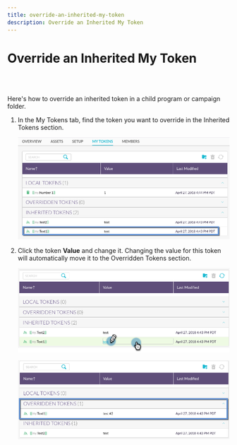 ```yaml
---
title: override-an-inherited-my-token
description: Override an Inherited My Token
---
```


# Override an Inherited My Token
<br>&nbsp;

Here's how to override an inherited token in a child program or campaign folder.

1. In the My Tokens tab, find the token you want to override in the Inherited Tokens section.

   ![Image One](/help/sky/assets/my-tokens/override-an-inherited-my-token/override-an-inherited-my-token-1.png)

1. Click the token **Value** and change it. Changing the value for this token will automatically move it to the Overridden Tokens section.

   ![Image Two](/help/sky/assets/my-tokens/override-an-inherited-my-token/override-an-inherited-my-token-2.png)

   ![Image Three](/help/sky/assets/my-tokens/override-an-inherited-my-token/override-an-inherited-my-token-3.png)